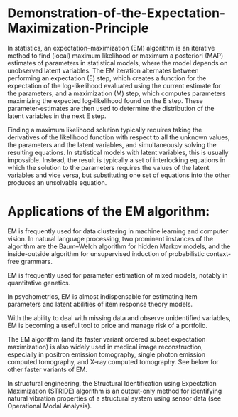 # Demonstration-of-the-Expectation-Maximization-Principle

In statistics, an expectation–maximization (EM) algorithm is an iterative method to find (local) maximum likelihood or maximum a posteriori (MAP) estimates of parameters in statistical models, where the model depends on unobserved latent variables. The EM iteration alternates between performing an expectation (E) step, which creates a function for the expectation of the log-likelihood evaluated using the current estimate for the parameters, and a maximization (M) step, which computes parameters maximizing the expected log-likelihood found on the E step. These parameter-estimates are then used to determine the distribution of the latent variables in the next E step.

Finding a maximum likelihood solution typically requires taking the derivatives of the likelihood function with respect to all the unknown values, the parameters and the latent variables, and simultaneously solving the resulting equations. In statistical models with latent variables, this is usually impossible. Instead, the result is typically a set of interlocking equations in which the solution to the parameters requires the values of the latent variables and vice versa, but substituting one set of equations into the other produces an unsolvable equation.

# Applications of the EM algorithm:

EM is frequently used for data clustering in machine learning and computer vision. In natural language processing, two prominent instances of the algorithm are the Baum–Welch algorithm for hidden Markov models, and the inside-outside algorithm for unsupervised induction of probabilistic context-free grammars.

EM is frequently used for parameter estimation of mixed models, notably in quantitative genetics.

In psychometrics, EM is almost indispensable for estimating item parameters and latent abilities of item response theory models.

With the ability to deal with missing data and observe unidentified variables, EM is becoming a useful tool to price and manage risk of a portfolio.

The EM algorithm (and its faster variant ordered subset expectation maximization) is also widely used in medical image reconstruction, especially in positron emission tomography, single photon emission computed tomography, and X-ray computed tomography. See below for other faster variants of EM.

In structural engineering, the Structural Identification using Expectation Maximization (STRIDE) algorithm is an output-only method for identifying natural vibration properties of a structural system using sensor data (see Operational Modal Analysis).

